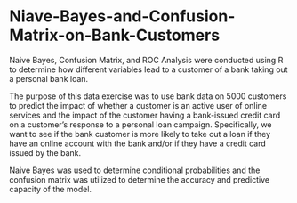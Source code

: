 # Niave-Bayes-and-Confusion-Matrix-on-Bank-Customers
Naive Bayes, Confusion Matrix, and ROC Analysis were conducted using R to determine how different variables lead to a customer of a bank taking out a personal bank loan.

The purpose of this data exercise was to use bank data on 5000 customers to predict the impact of whether a customer is an active user of online services and the impact of the customer having a bank-issued credit card on a customer’s response to a personal loan campaign. Specifically, we want to see if the bank customer is more likely to take out a loan if they have an online account with the bank and/or if they have a credit card issued by the bank.

Naive Bayes was used to determine conditional probabilities and the confusion matrix was utilized to determine the accuracy and predictive capacity of the model.
